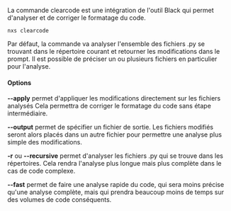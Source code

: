 
La commande clearcode est une intégration de l'outil Black qui permet d'analyser et de corriger le formatage du code.

```console
nxs clearcode
```

Par défaut, la commande va analyser l'ensemble des fichiers .py se trouvant dans le répertoire courant et retourner les modifications dans le prompt.
Il est possible de préciser un ou plusieurs fichiers en particulier pour l'analyse.

#### Options

**--apply** permet d'appliquer les modifications directement sur les fichiers analysés
Cela permettra de corriger le formatage du code sans étape intermédiaire.<br>

**--output** permet de spécifier un fichier de sortie. Les fichiers modifiés seront alors placés dans un autre fichier pour permettre une analyse plus simple des modifications.<br>

**-r** ou **--recursive** permet d'analyser les fichiers .py qui se trouve dans les répertoires.
Cela rendra l'analyse plus longue mais plus complète dans le cas de code complexe.<br>

**--fast** permet de faire une analyse rapide du code, qui sera moins précise qu'une analyse complète, mais qui prendra beaucoup moins de temps sur des volumes de code conséquents.<br>


